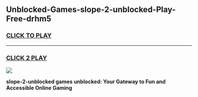 
## Unblocked-Games-slope-2-unblocked-Play-Free-drhm5
<h3>
<a href="https://premium76.site?title=slope-2-unblocked&ref=18A1">CLICK TO PLAY</a></h3>
<hr>

<h3>
<a href="https://premium76.site?title=slope-2-unblocked&ref=18A1">CLICK 2 PLAY</a>
  
</h3>

<a href="https://premium76.site?title=slope-2-unblocked&ref=18A1"><img src="https://clearcache.store/games.png"></a>


**slope-2-unblocked games unblocked: Your Gateway to Fun and Accessible Online Gaming**
